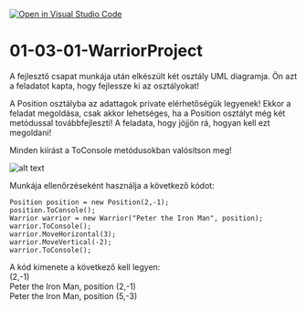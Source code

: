 [![Open in Visual Studio Code](https://classroom.github.com/assets/open-in-vscode-718a45dd9cf7e7f842a935f5ebbe5719a5e09af4491e668f4dbf3b35d5cca122.svg)](https://classroom.github.com/online_ide?assignment_repo_id=12002202&assignment_repo_type=AssignmentRepo)
# 01-03-01-WarriorProject
A fejlesztő csapat munkája után elkészült két osztály UML diagramja. Ön azt a feladatot kapta, hogy fejlessze ki az osztályokat!


A Position osztályba az adattagok private elérhetőségük legyenek! Ekkor a feladat megoldása, csak akkor lehetséges, ha a Position osztályt még két metódussal továbbfejleszti! A feladata, hogy jöjjön rá, hogyan kell ezt megoldani!


Minden kiírást a ToConsole metódusokban valósítson meg!


![alt text](https://github.com/csarp-dotnet-core-oop-task/01-03-02-WarriorProject/blob/main/Warrior.png)    

Munkája ellenőrzéseként használja a következő kódot:   
```
Position position = new Position(2,-1);
position.ToConsole();
Warrior warrior = new Warrior("Peter the Iron Man", position);
warrior.ToConsole();
warrior.MoveHorizontal(3);
warrior.MoveVertical(-2);
warrior.ToConsole();
```

A kód kimenete a következő kell legyen:    
(2,-1)    
Peter the Iron Man, position (2,-1)    
Peter the Iron Man, position (5,-3)    
